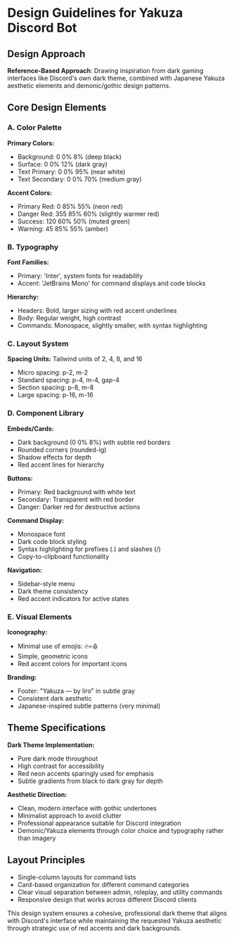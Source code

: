 # Design Guidelines for Yakuza Discord Bot

## Design Approach
**Reference-Based Approach**: Drawing inspiration from dark gaming interfaces like Discord's own dark theme, combined with Japanese Yakuza aesthetic elements and demonic/gothic design patterns.

## Core Design Elements

### A. Color Palette
**Primary Colors:**
- Background: 0 0% 8% (deep black)
- Surface: 0 0% 12% (dark gray)
- Text Primary: 0 0% 95% (near white)
- Text Secondary: 0 0% 70% (medium gray)

**Accent Colors:**
- Primary Red: 0 85% 55% (neon red)
- Danger Red: 355 85% 60% (slightly warmer red)
- Success: 120 60% 50% (muted green)
- Warning: 45 85% 55% (amber)

### B. Typography
**Font Families:**
- Primary: 'Inter', system fonts for readability
- Accent: 'JetBrains Mono' for command displays and code blocks

**Hierarchy:**
- Headers: Bold, larger sizing with red accent underlines
- Body: Regular weight, high contrast
- Commands: Monospace, slightly smaller, with syntax highlighting

### C. Layout System
**Spacing Units:** Tailwind units of 2, 4, 8, and 16
- Micro spacing: p-2, m-2
- Standard spacing: p-4, m-4, gap-4
- Section spacing: p-8, m-8
- Large spacing: p-16, m-16

### D. Component Library

**Embeds/Cards:**
- Dark background (0 0% 8%) with subtle red borders
- Rounded corners (rounded-lg)
- Shadow effects for depth
- Red accent lines for hierarchy

**Buttons:**
- Primary: Red background with white text
- Secondary: Transparent with red border
- Danger: Darker red for destructive actions

**Command Display:**
- Monospace font
- Dark code block styling
- Syntax highlighting for prefixes (.) and slashes (/)
- Copy-to-clipboard functionality

**Navigation:**
- Sidebar-style menu
- Dark theme consistency
- Red accent indicators for active states

### E. Visual Elements

**Iconography:**
- Minimal use of emojis: 🔥💀🩸
- Simple, geometric icons
- Red accent colors for important icons

**Branding:**
- Footer: "Yakuza — by liro" in subtle gray
- Consistent dark aesthetic
- Japanese-inspired subtle patterns (very minimal)

## Theme Specifications

**Dark Theme Implementation:**
- Pure dark mode throughout
- High contrast for accessibility
- Red neon accents sparingly used for emphasis
- Subtle gradients from black to dark gray for depth

**Aesthetic Direction:**
- Clean, modern interface with gothic undertones
- Minimalist approach to avoid clutter
- Professional appearance suitable for Discord integration
- Demonic/Yakuza elements through color choice and typography rather than imagery

## Layout Principles
- Single-column layouts for command lists
- Card-based organization for different command categories
- Clear visual separation between admin, roleplay, and utility commands
- Responsive design that works across different Discord clients

This design system ensures a cohesive, professional dark theme that aligns with Discord's interface while maintaining the requested Yakuza aesthetic through strategic use of red accents and dark backgrounds.